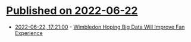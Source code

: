 # [Published on 2022-06-22](index.md)

* [2022-06-22, 17:21:00](https://slashdot.org/story/22/06/22/1412242/wimbledon-hoping-big-data-will-improve-fan-experience?utm_source=rss1.0mainlinkanon&utm_medium=feed) - [Wimbledon Hoping Big Data Will Improve Fan Experience](https://slashdot.org/story/22/06/22/1412242/wimbledon-hoping-big-data-will-improve-fan-experience?utm_source=rss1.0mainlinkanon&utm_medium=feed)

